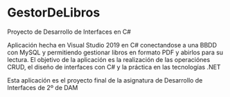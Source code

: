 # GestorDeLibros

Proyecto de Desarrollo de Interfaces en C#

Aplicación hecha en Visual Studio 2019 en C# conectandose a una BBDD con MySQL y permitiendo gestionar libros en formato PDF y abirlos para su lectura.
El objetivo de la aplicación es la realización de las operaciónes CRUD, el diseño de interfaces con C# y la práctica en las tecnologías .NET

Esta aplicación es el proyecto final de la asignatura de Desarrollo de Interfaces de 2º de DAM
